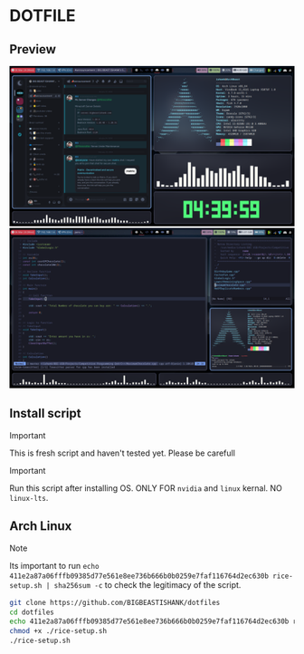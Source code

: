 # DOTFILE

## Preview
![idle.png](/Preview/idle.png)
![working.png](/Preview/working.png)

## Install script
> [!Important]
> This is fresh script and haven't tested yet. Please be carefull

> [!Important]
> Run this script after installing OS. ONLY FOR `nvidia` and `linux` kernal. NO `linux-lts`.

## Arch Linux
> [!Note]
> Its important to run `echo 411e2a87a06fffb09385d77e561e8ee736b666b0b0259e7faf116764d2ec630b rice-setup.sh | sha256sum -c` to check the legitimacy of the script.
```sh
git clone https://github.com/BIGBEASTISHANK/dotfiles
cd dotfiles
echo 411e2a87a06fffb09385d77e561e8ee736b666b0b0259e7faf116764d2ec630b rice-setup.sh | sha256sum -c
chmod +x ./rice-setup.sh
./rice-setup.sh
```
